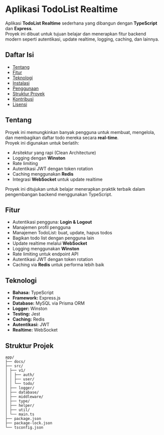 # Aplikasi TodoList Realtime

Aplikasi **TodoList Realtime** sederhana yang dibangun dengan **TypeScript** dan **Express**.  
Proyek ini dibuat untuk tujuan belajar dan menerapkan fitur backend modern seperti autentikasi, update realtime, logging, caching, dan lainnya.

## Daftar Isi

- [Tentang](#tentang)
- [Fitur](#fitur)
- [Teknologi](#teknologi)
- [Instalasi](#instalasi)
- [Penggunaan](#penggunaan)
- [Struktur Proyek](#struktur-proyek)
- [Kontribusi](#kontribusi)
- [Lisensi](#lisensi)

## Tentang

Proyek ini memungkinkan banyak pengguna untuk membuat, mengelola, dan membagikan daftar todo mereka secara **real-time**.  
Proyek ini digunakan untuk berlatih:

- Arsitektur yang rapi (Clean Architecture)
- Logging dengan **Winston**
- Rate limiting
- Autentikasi JWT dengan token rotation
- Caching menggunakan **Redis**
- Integrasi **WebSocket** untuk update realtime

Proyek ini ditujukan untuk belajar menerapkan praktik terbaik dalam pengembangan backend menggunakan TypeScript.

## Fitur

- Autentikasi pengguna: **Login & Logout**
- Manajemen profil pengguna
- Manajemen TodoList: buat, update, hapus todos
- Bagikan todo list dengan pengguna lain
- Update realtime melalui **WebSocket**
- Logging menggunakan **Winston**
- Rate limiting untuk endpoint API
- Autentikasi JWT dengan token rotation
- Caching via **Redis** untuk performa lebih baik

## Teknologi

- **Bahasa:** TypeScript
- **Framework:** Express.js
- **Database:** MySQL via Prisma ORM
- **Logger:** Winston
- **Testing:** Jest
- **Caching:** Redis
- **Autentikasi:** JWT
- **Realtime:** WebSocket

## Struktur Projek

```
app/
├── docs/
├── src/
│ ├── v1/
│ │ ├── auth/
│ │ ├── user/
│ │ └── todo/
│ ├── logger/
│ ├── database/
│ ├── middleware/
│ ├── type/
│ ├── helper/
│ ├── util/
│ └── main.ts
├── package.json
├── package-lock.json
└── tsconfig.json
```
